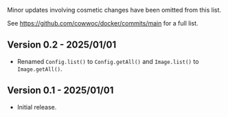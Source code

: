 Minor updates involving cosmetic changes have been omitted from this list.

See https://github.com/cowwoc/docker/commits/main for a full list.

## Version 0.2 - 2025/01/01

* Renamed `Config.list()` to `Config.getAll()` and `Image.list()` to `Image.getAll()`.

## Version 0.1 - 2025/01/01

* Initial release.